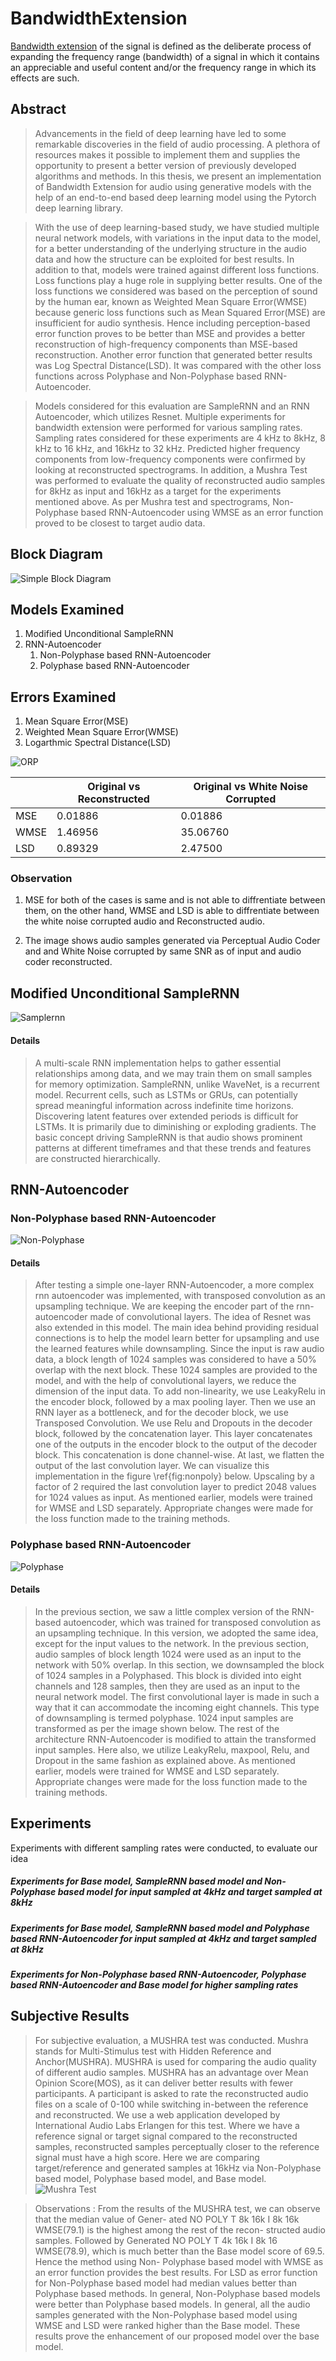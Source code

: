 # BandwidthExtension

[Bandwidth extension](https://en.wikipedia.org/wiki/Bandwidth_extension) of the signal is defined as the deliberate process of expanding the frequency range (bandwidth) of a signal in which it contains an appreciable and useful content and/or the frequency range in which its effects are such.


## Abstract
  >Advancements in the field of deep learning have led to some remarkable discoveries in
 the field of audio processing. A plethora of resources makes it possible to implement them
 and supplies the opportunity to present a better version of previously developed algorithms and methods. In this thesis, we present an implementation of Bandwidth Extension for audio using generative models with the help of an end-to-end based deep learning model using the Pytorch deep learning library.

>With the use of deep learning-based study, we have studied multiple neural network models, with variations in the input data to the model, for a better understanding of the underlying structure in the audio data and how the structure can be exploited for best results. In addition to that, models were trained against different loss functions. Loss functions play a huge role in supplying better results. One of the loss functions we considered was based on the perception of sound by the human ear, known as Weighted Mean Square Error(WMSE) because generic loss functions such as Mean Squared Error(MSE) are insufficient for audio synthesis. Hence including perception-based error function proves to be better than MSE and provides a better reconstruction of high-frequency components than MSE-based reconstruction. Another error function that generated better results was Log Spectral Distance(LSD). It was compared with the other loss functions across Polyphase and Non-Polyphase based RNN-Autoencoder.

> Models considered for this evaluation are SampleRNN and an RNN Autoencoder, which utilizes Resnet. Multiple experiments for bandwidth extension were performed for various sampling rates. Sampling rates considered for these experiments are 4 kHz to 8kHz, 8 kHz to 16 kHz, and 16kHz to 32 kHz. Predicted higher frequency components from low-frequency components were confirmed by looking at reconstructed spectrograms. In addition, a Mushra Test was performed to evaluate the quality of reconstructed audio samples for 8kHz as input and 16kHz as a target for the experiments mentioned above. As per Mushra test and spectrograms, Non-Polyphase based RNN-Autoencoder using WMSE as an error function proved to be closest to target audio data. 

## Block Diagram
![Simple Block Diagram](imgs/base.PNG "Simple Block Diagram")

## Models Examined 
1. Modified Unconditional SampleRNN
2. RNN-Autoencoder
    1. Non-Polyphase based RNN-Autoencoder
    2. Polyphase based RNN-Autoencoder
## Errors Examined
1. Mean Square Error(MSE)
2. Weighted Mean Square Error(WMSE)
3. Logarthmic Spectral Distance(LSD)


![ORP](imgs/Orig_Ac_corrr.png "Original vs PAC Reconstructed and White Noise Corrupted Audio")


|      | Original vs Reconstructed | Original vs White Noise Corrupted |
|------|---------------------------|-----------------------------------|
| MSE  |          0.01886          |              0.01886              |
| WMSE |          1.46956          |              35.06760             |
| LSD  |          0.89329          |              2.47500              |

### Observation
1. MSE for both of the cases is same and is not able to diffrentiate between them, on the other hand, WMSE and LSD is able to diffrentiate between the white noise corrupted audio and Reconstructed audio.


2. The image shows audio samples generated via Perceptual Audio Coder and and White Noise corrupted by same SNR as of input and audio coder reconstructed.

## Modified Unconditional SampleRNN
![Samplernn](imgs/rsz_modifiedsamplernn.png "Modified SampleRNN for BandwidthExtension") 
#### Details
> A multi-scale RNN implementation helps to gather essential relationships among data, and we may train them on small samples for memory optimization. SampleRNN, unlike WaveNet, is a recurrent model. Recurrent cells, such as LSTMs or GRUs, can potentially spread meaningful information across indefinite time horizons. Discovering latent features over extended periods is difficult for LSTMs. It is primarily due to diminishing or exploding gradients. The basic concept driving SampleRNN is that audio shows prominent patterns at different timeframes and that these trends and features are constructed hierarchically. 
## RNN-Autoencoder

### Non-Polyphase based RNN-Autoencoder 
![Non-Polyphase](imgs/rsz_transposedconvolution_autorncoder_rnn_np_01.png "Non-Polyphase")  
#### Details
> After testing a simple one-layer RNN-Autoencoder, a more complex rnn autoencoder was implemented, with transposed convolution as an upsampling technique. We are keeping the encoder part of the rnn-autoencoder made of convolutional layers. The idea of Resnet was also extended in this model. The main idea behind providing residual connections is to help the model learn better for upsampling and use the learned features while downsampling. Since the input is raw audio data, a block length of 1024 samples was considered to have a 50\% overlap with the next block. These 1024 samples are provided to the model, and with the help of convolutional layers, we reduce the dimension of the input data. To add non-linearity, we use LeakyRelu in the encoder block, followed by a max pooling layer. Then we use an RNN layer as a bottleneck, and for the decoder block, we use Transposed Convolution. We use Relu and Dropouts in the decoder block, followed by the concatenation layer. This layer concatenates one of the outputs in the encoder block to the output of the decoder block. This concatenation is done channel-wise. At last, we flatten the output of the last convolution layer. We can visualize this implementation in the figure \ref{fig:nonpoly} below. Upscaling by a factor of 2 required the last convolution layer to predict 2048 values for 1024 values as input. As mentioned earlier, models were trained for WMSE and LSD separately. Appropriate changes were made for the loss function made to the training methods.

### Polyphase based RNN-Autoencoder
![Polyphase](imgs/rsz_transposedconvolution_autorncoder_rnn_p_02.png "Polyphase")
#### Details
> In the previous section, we saw a little complex version of the RNN-based autoencoder, which was trained for transposed convolution as an upsampling technique. In this version, we adopted the same idea, except for the input values to the network. In the previous section, audio samples of block length 1024 were used as an input to the network with 50% overlap. In this section, we downsampled the block of 1024 samples in a Polyphased. This block is divided into eight channels and 128 samples, then they are used as an input to the neural network model. The first convolutional layer is made in such a way that it can accommodate the incoming eight channels. This type of downsampling is termed polyphase. 1024 input samples are transformed as per the image shown below. The rest of the architecture RNN-Autoencoder is modified to attain the transformed input samples. Here also, we utilize LeakyRelu, maxpool, Relu, and Dropout in the same fashion as explained above. As mentioned earlier, models were trained for WMSE and LSD separately. Appropriate changes were made for the loss function made to the training methods.
## Experiments 
Experiments with different sampling rates were conducted, to evaluate our idea

##### Experiments for Base model, SampleRNN based model and Non-Polyphase based model for input sampled at 4kHz and target sampled at 8kHz
##### Experiments for Base model, SampleRNN based model and Polyphase based RNN-Autoencoder for input sampled at 4kHz and target sampled at 8kHz
##### Experiments for Non-Polyphase based RNN-Autoencoder, Polyphase based RNN-Autoencoder and Base model for higher sampling rates

## Subjective Results
> For subjective evaluation, a MUSHRA test was conducted. Mushra stands for Multi-Stimulus test with Hidden Reference and Anchor(MUSHRA). MUSHRA is used for comparing the audio quality of different audio samples. MUSHRA has an advantage over Mean Opinion Score(MOS), as it can deliver better results with fewer participants. A participant is asked to rate the reconstructed audio files on a scale of 0-100 while switching in-between the reference and reconstructed. We use a web application developed by International Audio Labs Erlangen for this test. Where we have a reference signal or target signal compared to the reconstructed samples, reconstructed samples perceptually closer to the reference signal must have a high score. Here we are comparing target/reference and generated samples at 16kHz via Non-Polyphase based model, Polyphase based model, and Base model. 
![Mushra Test](imgs/Mushra_test_pres.png "Mushra test")

> Observations :
> From the results of the MUSHRA test, we can observe that the median value of Gener-
ated NO POLY T 8k 16k I 8k 16k WMSE(79.1) is the highest among the rest of the recon-
structed audio samples. Followed by Generated NO POLY T 4k 16k I 8k 16 WMSE(78.9),
which is much better than the Base model score of 69.5. Hence the method using Non-
Polyphase based model with WMSE as an error function provides the best results. For LSD as
error function for Non-Polyphase based model had median values better than Polyphase based
methods. In general, Non-Polyphase based models were better than Polyphase based models.
In general, all the audio samples generated with the Non-Polyphase based model using WMSE
and LSD were ranked higher than the Base model. These results prove the enhancement of our
proposed model over the base model.